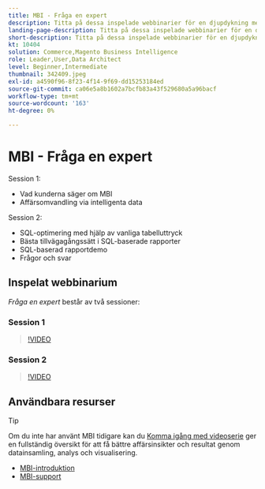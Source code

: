 ```yaml
---
title: MBI - Fråga en expert
description: Titta på dessa inspelade webbinarier för en djupdykning med MBI-produktteamet, inklusive affärsomvandling via intelligenta data.
landing-page-description: Titta på dessa inspelade webbinarier för en djupdykning med MBI-produktteamet, inklusive affärsomvandling via intelligenta data.
short-description: Titta på dessa inspelade webbinarier för en djupdykning med MBI-produktteamet, inklusive affärsomvandling via intelligenta data.
kt: 10404
solution: Commerce,Magento Business Intelligence
role: Leader,User,Data Architect
level: Beginner,Intermediate
thumbnail: 342409.jpeg
exl-id: a4590f96-8f23-4f14-9f69-dd15253184ed
source-git-commit: ca06e5a8b1602a7bcfb83a43f529680a5a96bacf
workflow-type: tm+mt
source-wordcount: '163'
ht-degree: 0%

---
```


# MBI - Fråga en expert

Session 1:

- Vad kunderna säger om MBI
- Affärsomvandling via intelligenta data

Session 2:

- SQL-optimering med hjälp av vanliga tabelluttryck
- Bästa tillvägagångssätt i SQL-baserade rapporter
- SQL-baserad rapportdemo
- Frågor och svar

## Inspelat webbinarium

_Fråga en expert_ består av två sessioner:

### Session 1

>[!VIDEO](https://video.tv.adobe.com/v/342409?quality=12&learn=on)

### Session 2

>[!VIDEO](https://video.tv.adobe.com/v/342410?quality=12&learn=on)

## Användbara resurser

>[!TIP]
>
>Om du inte har använt MBI tidigare kan du [Komma igång med videoserie](https://experienceleague.adobe.com/docs/commerce-learn/tutorials/mbi/introduction/1-overview.html) ger en fullständig översikt för att få bättre affärsinsikter och resultat genom datainsamling, analys och visualisering.

- [MBI-introduktion](https://experienceleague.adobe.com/docs/commerce-business-intelligence/mbi/getting-started.html)
- [MBI-support](https://experienceleague.adobe.com/docs/commerce-knowledge-base/kb/troubleshooting/miscellaneous/mbi-service-policies.html)

